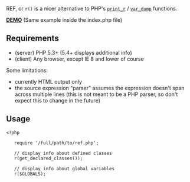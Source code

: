 
REF, or `r()` is a nicer alternative to PHP's [`print_r`](http://php.net/manual/en/function.print-r.php) / [`var_dump`](http://php.net/manual/en/function.var-dump.php) functions.

[**DEMO**](http://dev.digitalnature.eu/php-ref/) (Same example inside the index.php file)

<h2>Requirements</h2>

- (server) PHP 5.3+ (5.4+  displays additional info)
- (client) Any browser, except IE 8 and lower of course

Some limitations:

- currently HTML output only
- the source expression "parser" assumes the expression doesn't span across multiple lines (this is not meant to be a PHP parser, so don't expect this to change in the future)



<h2>Usage</h2>

    <?php

       require '/full/path/to/ref.php';

       // display info about defined classes
       r(get_declared_classes());

       // display info about global variables
       r($GLOBALS);